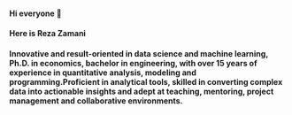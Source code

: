 #### Hi everyone 👋
#### Here is Reza Zamani
#### Innovative and result-oriented in data science and machine learning, Ph.D. in economics, bachelor in engineering, with over 15 years of experience in quantitative analysis, modeling and programming.Proficient in analytical tools, skilled in converting complex data into actionable insights and adept at teaching, mentoring, project management and collaborative environments.
	  
